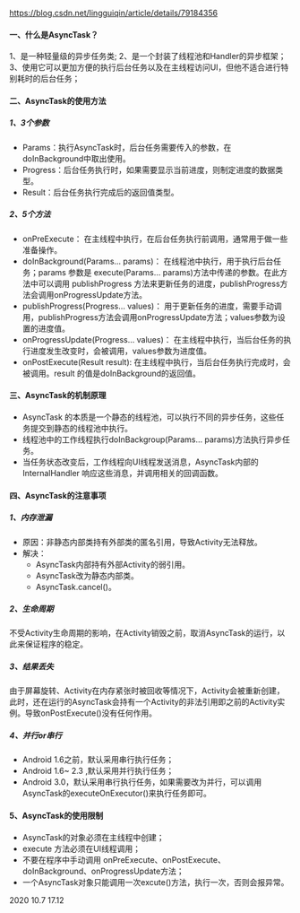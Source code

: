 https://blog.csdn.net/lingguiqin/article/details/79184356

#### 一、什么是AsyncTask？

1、是一种轻量级的异步任务类;
2、是一个封装了线程池和Handler的异步框架；
3、使用它可以更加方便的执行后台任务以及在主线程访问UI，但他不适合进行特别耗时的后台任务；

#### 二、AsyncTask的使用方法

##### 1、3个参数

- Params：执行AsyncTask时，后台任务需要传入的参数，在doInBackground中取出使用。
- Progress：后台任务执行时，如果需要显示当前进度，则制定进度的数据类型。
- Result：后台任务执行完成后的返回值类型。

##### 2、5个方法

- onPreExecute：
  在主线程中执行，在后台任务执行前调用，通常用于做一些准备操作。
- doInBackground(Params… params)：
  在线程池中执行，用于执行后台任务；params 参数是 execute(Params… params)方法中传递的参数。在此方法中可以调用 publishProgress 方法来更新任务的进度，publishProgress方法会调用onProgressUpdate方法。
- publishProgress(Progress… values)：
  用于更新任务的进度，需要手动调用，publishProgress方法会调用onProgressUpdate方法；values参数为设置的进度值。
- onProgressUpdate(Progress… values)：
  在主线程中执行，当后台任务的执行进度发生改变时，会被调用，values参数为进度值。
- onPostExecute(Result result):
  在主线程中执行，当后台任务执行完成时，会被调用。result 的值是doInBackground的返回值。

#### 三、AsyncTask的机制原理

- AsyncTask 的本质是一个静态的线程池，可以执行不同的异步任务，这些任务提交到静态的线程池中执行。
- 线程池中的工作线程执行doInBackgroup(Params… params)方法执行异步任务。
- 当任务状态改变后，工作线程向UI线程发送消息，AsyncTask内部的InternalHandler 响应这些消息，并调用相关的回调函数。

#### 四、AsyncTask的注意事项

##### 1、内存泄漏

- 原因：非静态内部类持有外部类的匿名引用，导致Activity无法释放。
- 解决：
  - AsyncTask内部持有外部Activity的弱引用。
  - AsyncTask改为静态内部类。
  - AsyncTask.cancel()。

##### 2、生命周期

不受Activity生命周期的影响，在Activity销毁之前，取消AsyncTask的运行，以此来保证程序的稳定。

##### 3、结果丢失

由于屏幕旋转、Activity在内存紧张时被回收等情况下，Activity会被重新创建，此时，还在运行的AsyncTask会持有一个Activity的非法引用即之前的Activity实例。导致onPostExecute()没有任何作用。

##### 4、并行or串行

- Android 1.6之前，默认采用串行执行任务；
- Android 1.6~ 2.3 ,默认采用并行执行任务；
- Android 3.0，默认采用串行执行任务，如果需要改为并行，可以调用AsyncTask的executeOnExecutor()来执行任务即可。

#### 5、AsyncTask的使用限制

- AsyncTask的对象必须在主线程中创建；
- execute 方法必须在UI线程调用；
- 不要在程序中手动调用 onPreExecute、onPostExecute、 doInBackground、onProgressUpdate方法；
- 一个AsyncTask对象只能调用一次excute()方法，执行一次，否则会报异常。



2020 10.7 17.12
